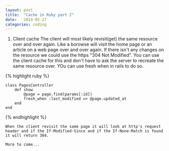 ```yaml
---
layout: post
title:  "Cache in Ruby part I"
date:   2014-05-27
categories: coding
---
```


1. Client cache
	The client will most likely revisit(get) the same resource over and over again. Like a borowse will visit the home page or an article on a web page over and over again. If there isn't any changes on the resource we could use the https "304 Not Modified". You can use the client cache for this and don't have to ask the server to recreate the same resource over. YOu can use fresh when in rails to do so.

{% highlight ruby %}

	class PagesController
  		def show
    		@page = page.find(params[:id])
    		fresh_when :last_modified => @page.updated_at
 		end
	end 

{% endhighlight %}

	When the client revisit the same page it will look at http's request header and if the If-Modified-Since and if the If-None-Match is found it will return 304.

	More to come...